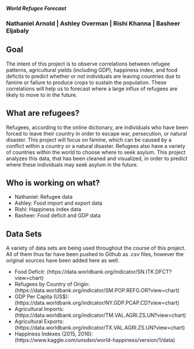 
<h5><b>World Refugee Forecast</b></h5>
<h3><b> Nathaniel Arnold | Ashley Overman | Rishi Khanna | Basheer Eljabaly</b></h3>

<h2><b>Goal</b></h2>
<p>The intent of this project is to observe correlations between refugee patterns, agricultural yields (including GDP), happiness index, and food deficits to predict whether or not individuals are leaving countries due to famine or failure to produce crops to sustain the population. These correlations will help us to forecast where a large influx of refugees are likely to move to in the future.</p>

<h2><b>What are refugees?</b></h2>
<p>Refugees, according to the online dictionary, are individuals who have been forced to leave their country in order to escape war, persecution, or natural disaster. This project will focus on famine, which can be caused by a conflict within a country or a natural disaster. Refugees also have a variety of countries within the world to choose where to seek asylum. This project analyzes this data, that has been cleaned and visualized, in order to predict where these individuals may seek asylum in the future.</p>

<h2><b>Who is working on what?</b></h2>
<ul>
  <li>Nathaniel: Refugee data</li>
  <li>Ashley: Food import and export data</li>
  <li>Rishi: Happiness index data</li>
  <li>Basheer: Food deficit and GDP data</li>
</ul>

<h2><b>Data Sets</b></h2>
<p>A variety of data sets are being used throughout the course of this project. All of them thus far have been pushed to Github as .csv files, however the original sources have been added here as well.</p>
<ul>
  <li>Food Deficit: (https://data.worldbank.org/indicator/SN.ITK.DFCT?view=chart)</li>
  <li>Refugees by Country of Origin: (https://data.worldbank.org/indicator/SM.POP.REFG.OR?view=chart)</li>
  <li>GDP Per Capita (US$): (https://data.worldbank.org/indicator/NY.GDP.PCAP.CD?view=chart)</li>
  <li>Agricultural Imports: (https://data.worldbank.org/indicator/TM.VAL.AGRI.ZS.UN?view=chart)</li>
  <li>Agricultural Exports: (https://data.worldbank.org/indicator/TX.VAL.AGRI.ZS.UN?view=chart)</li>
  <li>Happiness Indexes (2015, 2016): (https://www.kaggle.com/unsdsn/world-happiness/version/1/data)</li>
</ul>
